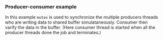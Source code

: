 ### Producer-consumer example
In this example `mutex` is used to synchronize the multiple producers threads who are writing data to shared buffer simulataneously. Consumer then varify the data in the buffer. (Here consumer thread is started when all the producer threads done the job and terminates.)
